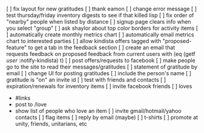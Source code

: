 [ ] fix layout for new gratitudes
[ ] thank eamon
[ ] change error message
[ ] test thursday/friday inventory digests to see if that killed lisp
[ ] fix order of "nearby" people when listed by distance
[ ] signup page clears info when you select "group"
[ ] ask shaylor about top color borders for activity items
[ ] automatically create monthly metrics chart
[ ] automatically email metrics chart to interested parties
[ ] allow kindista offers tagged with "proposed-feature" to get a tab in the feedback section
    [ ] create an email that requests feedback on proposed feedback from current users with (eq (getf *user* :notify-kindista) t)
[ ] post offers/requests to facebook
[ ] make people go to the site to read their messages/gratitudes
[ ] statement of gratitude by email
    [ ] change UI for posting gratitudes
    [ ] include the person's name
    [ ] gratitude is "on" an invite id
    [ ] test with friends and contacts
[ ] expiration/renewals for inventory items
[ ] invite facebook friends
[ ] loves
   - #links
   - post to /love
   - show list of people who love an item
[ ] invite gmail/hotmail/yahoo contacts
[ ] flag items
[ ] reply by email (maybe)
[ ] t-shirts
[ ] promote at unity, friends, unitarians, etc

